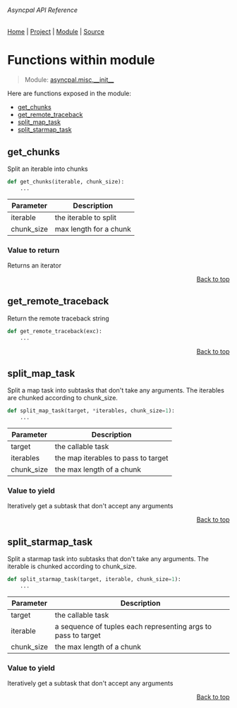 ###### Asyncpal API Reference
[Home](/docs/api/README.md) | [Project](/README.md) | [Module](/docs/api/modules/asyncpal/misc/__init__/README.md) | [Source](/src/asyncpal/misc/__init__.py)

# Functions within module
> Module: [asyncpal.misc.\_\_init\_\_](/docs/api/modules/asyncpal/misc/__init__/README.md)

Here are functions exposed in the module:
- [get\_chunks](#get_chunks)
- [get\_remote\_traceback](#get_remote_traceback)
- [split\_map\_task](#split_map_task)
- [split\_starmap\_task](#split_starmap_task)

## get\_chunks
Split an iterable into chunks

```python
def get_chunks(iterable, chunk_size):
    ...
```

| Parameter | Description |
| --- | --- |
| iterable | the iterable to split |
| chunk\_size | max length for a chunk |

### Value to return
Returns an iterator

<p align="right"><a href="#asyncpal-api-reference">Back to top</a></p>

## get\_remote\_traceback
Return the remote traceback string

```python
def get_remote_traceback(exc):
    ...
```

<p align="right"><a href="#asyncpal-api-reference">Back to top</a></p>

## split\_map\_task
Split a map task into subtasks that don't take any arguments.
The iterables are chunked according to chunk_size.

```python
def split_map_task(target, *iterables, chunk_size=1):
    ...
```

| Parameter | Description |
| --- | --- |
| target | the callable task |
| iterables | the map iterables to pass to target |
| chunk\_size | the max length of a chunk |

### Value to yield
Iteratively get a subtask that don't accept any arguments

<p align="right"><a href="#asyncpal-api-reference">Back to top</a></p>

## split\_starmap\_task
Split a starmap task into subtasks that don't take any arguments.
The iterable is chunked according to chunk_size.

```python
def split_starmap_task(target, iterable, chunk_size=1):
    ...
```

| Parameter | Description |
| --- | --- |
| target | the callable task |
| iterable | a sequence of tuples each representing args to pass to target |
| chunk\_size | the max length of a chunk |

### Value to yield
Iteratively get a subtask that don't accept any arguments

<p align="right"><a href="#asyncpal-api-reference">Back to top</a></p>
